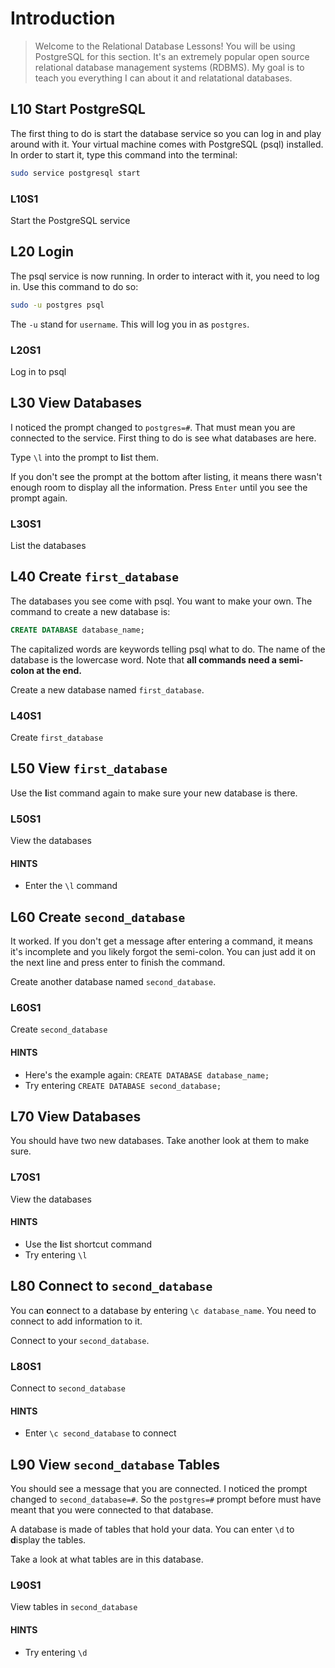 # Introduction

> Welcome to the Relational Database Lessons! You will be using PostgreSQL for this section. It's an extremely popular open source relational database management systems (RDBMS). My goal is to teach you everything I can about it and relatational databases.

## L10 Start PostgreSQL

The first thing to do is start the database service so you can log in and play around with it. Your virtual machine comes with PostgreSQL (psql) installed. In order to start it, type this command into the terminal:

```bash
sudo service postgresql start
```

### L10S1

Start the PostgreSQL service

## L20 Login

The psql service is now running. In order to interact with it, you need to log in. Use this command to do so:

```bash
sudo -u postgres psql
```

The `-u` stand for `username`. This will log you in as `postgres`.

### L20S1

Log in to psql

## L30 View Databases

I noticed the prompt changed to `postgres=#`. That must mean you are connected to the service. First thing to do is see what databases are here.

Type `\l` into the prompt to **l**ist them.

If you don't see the prompt at the bottom after listing, it means there wasn't enough room to display all the information. Press `Enter` until you see the prompt again.

### L30S1

List the databases

## L40 Create `first_database`

The databases you see come with psql. You want to make your own. The command to create a new database is:

```sql
CREATE DATABASE database_name;
```

The capitalized words are keywords telling psql what to do. The name of the database is the lowercase word. Note that **all commands need a semi-colon at the end.**

Create a new database named `first_database`.

### L40S1

Create `first_database`

## L50 View `first_database`

Use the **l**ist command again to make sure your new database is there.

### L50S1

View the databases

#### HINTS

- Enter the `\l` command

## L60 Create `second_database`

It worked. If you don't get a message after entering a command, it means it's incomplete and you likely forgot the semi-colon. You can just add it on the next line and press enter to finish the command.

Create another database named `second_database`.

### L60S1

Create `second_database`

#### HINTS

- Here's the example again: `CREATE DATABASE database_name;`
- Try entering `CREATE DATABASE second_database;`

## L70 View Databases

You should have two new databases. Take another look at them to make sure.

### L70S1

View the databases

#### HINTS

- Use the **l**ist shortcut command
- Try entering `\l`

## L80 Connect to `second_database`

You can **c**onnect to a database by entering `\c database_name`. You need to connect to add information to it.

Connect to your `second_database`.

### L80S1

Connect to `second_database`

#### HINTS

- Enter `\c second_database` to connect

## L90 View `second_database` Tables

You should see a message that you are connected. I noticed the prompt changed to `second_database=#`. So the `postgres=#` prompt before must have meant that you were connected to that database.

A database is made of tables that hold your data. You can enter `\d` to **d**isplay the tables.

Take a look at what tables are in this database.

### L90S1

View tables in `second_database`

#### HINTS

- Try entering `\d`
